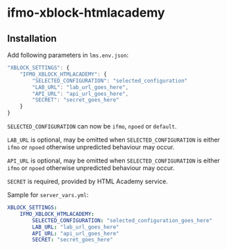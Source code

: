 # ifmo-xblock-htmlacademy

## Installation

Add following parameters in `lms.env.json`:

```javascript
"XBLOCK_SETTINGS": {
    "IFMO_XBLOCK_HTMLACADEMY": {
        "SELECTED_CONFIGURATION": "selected_configuration"
        "LAB_URL": "lab_url_goes_here",
        "API_URL": "api_url_goes_here",
        "SECRET": "secret_goes_here"
    }
}
```

`SELECTED_CONFIGURATION` can now be `ifmo`, `npoed` or `default`.

`LAB_URL` is optional, may be omitted when `SELECTED_CONFIGURATION` is either 
`ifmo` or `npoed` otherwise unpredicted behaviour may occur.

`API_URL` is optional, may be omitted when `SELECTED_CONFIGURATION` is either 
`ifmo` or `npoed` otherwise unpredicted behaviour may occur.

`SECRET` is required, provided by HTML Academy service.

Sample for `server_vars.yml`:

```yml
XBLOCK_SETTINGS:
    IFMO_XBLOCK_HTMLACADEMY:
        SELECTED_CONFIGURATION: "selected_configuration_goes_here"
        LAB_URL: "lab_url_goes_here"
        API_URL: "api_url_goes_here"
        SECRET: "secret_goes_here"
```
